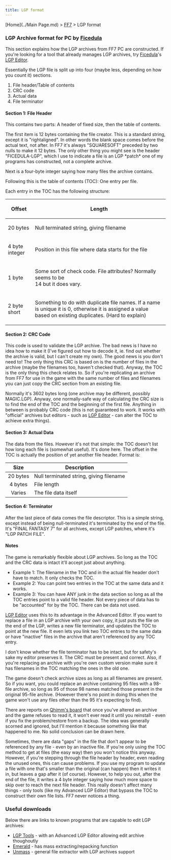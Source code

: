 ```yaml
---
title: LGP format
---
```


[Home](../Main Page.md) > [FF7](../FF7.md) > LGP format

### LGP Archive format for PC by [Ficedula](../User:Ficedula.md)

This section explains how the LGP archives from FF7 PC are constructed. If you're looking for a tool that already manages LGP archives, try [Ficedula](User:Ficedula "wikilink")'s [LGP Editor](http://sylphds.net/f2k3/index.html).

Essentially the LGP file is split up into four (maybe less, depending on how you count it) sections.

1.  File header/Table of contents
2.  CRC code
3.  Actual data
4.  File terminator

#### Section 1: File Header

This contains two parts: A header of fixed size, then the table of contents.

The first item is 12 bytes containing the file creator. This is a standard string, except it is "rightaligned". In other words the blank space comes before the actual text, not after. In FF7 it's always "SQUARESOFT" preceded by two nulls to make it 12 bytes. The only other thing you might see is the header "FICEDULA-LGP", which I use to indicate a file is an LGP \*patch\* one of my programs has constructed, not a complete archive.

Next is a four-byte integer saying how many files the archive contains.

Following this is the table of contents (TOC): One entry per file.

Each entry in the TOC has the following structure:

<table><thead><tr class="header"><th><p>Offset</p></th><th><p>Length</p></th></tr></thead><tbody><tr class="odd"><td><p>20 bytes</p></td><td><p>Null terminated string, giving filename</p></td></tr><tr class="even"><td><p>4 byte integer</p></td><td><p>Position in this file where data starts for the file</p></td></tr><tr class="odd"><td><p>1 byte</p></td><td><p>Some sort of check code. File attributes? Normally seems to be<br />
14 but it does vary.</p></td></tr><tr class="even"><td><p>2 byte short</p></td><td><p>Something to do with duplicate file names. If a name is unique it is 0, otherwise it is assigned a value based on existing duplicates. (Hard to explain)</p></td></tr></tbody></table>

#### Section 2: CRC Code

This code is used to validate the LGP archive. The bad news is I have no idea how to make it (I've figured out how to decode it, ie. find out whether the archive is valid, but I can't create my own). The good news is you don't need to! The only thing this CRC is based on is the number of files in the archive (maybe the filenames too, haven't checked that). Anyway, the TOC is the only thing this check relates to. So if you're replicating an archive from FF7 for use in the game with the same number of files and filenames you can just copy the CRC section from an existing file.

Normally it's 3602 bytes long (one archive may be different, possibly MAGIC.LGP). Anyway, one normally-safe way of calculating the CRC size is to find the end of the TOC and the beginning of the first file. Anything in between is probably CRC code (this is not guaranteed to work. It works with "official" archives but editors - such as [LGP Editor](http://www.ficedula.com/) - can alter the TOC to achieve extra things).

#### Section 3: Actual Data

The data from the files. However it's not that simple: the TOC doesn't list how long each file is (somewhat useful). It's done here. The offset in the TOC is actually the position of yet another file header. Format is:

|   Size   | Description                             |
|:--------:|-----------------------------------------|
| 20 bytes | Null terminated string, giving filename |
| 4 bytes  | File length                             |
|  Varies  | The file data itself                    |

#### Section 4: Terminator

After the last piece of data comes the file descriptor. This is a simple string, except instead of being null-terminated it's terminated by the end of the file. It's "FINAL FANTASY 7" for all archives, except LGP patches, where it's "LGP PATCH FILE".

#### Notes

The game is remarkably flexible about LGP archives. So long as the TOC and the CRC data is intact it'll accept just about anything.

-   Example 1: The filename in the TOC and in the actual file header don't have to match. It only checks the TOC.
-   Example 2: You can point two entries in the TOC at the same data and it works.
-   Example 3: You can have ANY junk in the data section so long as all the TOC entries point to a valid file header. Not every piece of data has to be "accounted" for by the TOC. There can be data not used.

[LGP Editor](http://www.ficedula.com/) uses this to its advantage in the Advanced Editor. If you want to replace a file in an LGP archive with your own copy, it just puts the file on the end of the LGP, writes a new file terminator, and updates the TOC to point at the new file. It even lets you link two TOC entries to the same data or have "inactive" files in the archive that aren't referenced by any TOC entry.

I don't know whether the file terminator has to be intact, but for safety's sake my editor preserves it. The CRC must be present and correct. Also, if you're replacing an archive with you're own custom version make sure it has filenames in the TOC matching the ones in the old one.

The game doesn't check archive sizes as long as all filenames are present. So if you want, you could replace an archive containing 95 files with a 98-file archive, so long as 95 of those 98 names matched those present in the original 95-file archive. (However there's no point in doing this when the game won't use any files other than the 95 it's expecting to find).

There are reports on [Qhimm's board](http://forums.qhimm.com/) that once you've altered an archive and the game refuses to read it, it won't ever read it until you reinstall - even if you fix the problem/restore from a backup. The idea was generally scorned and ignored, but I'll mention it because something like that happened to me. No solid conclusion can be drawn here.

Sometimes, there are data "gaps" in the file that don't appear to be referenced by any file - even by an inactive file. If you're only using the TOC method to get at files (the easy way) then you won't notice this anyway. However, if you're stepping through the file header by header, even reading the unused ones, this can cause problems. If you use my program to update a file with one that's smaller than the original (can happen) then it writes it in, but leaves a gap after it (of course). However, to help you out, after the end of the file, it writes a 4 byte integer saying how much more space to skip over to reach the next file header. This really doesn't affect many things - only tools (like my Advanced LGP Editor) that bypass the TOC to construct their own file lists. FF7 never notices a thing.

### Useful downloads

Below there are links to known programs that are capable to edit LGP archives:

-   [LGP Tools](http://www.sylphds.net/f2k3/programs/lgptools/lgptools160.zip) - with an Advanced LGP Editor allowing edit archive thoughoutly
-   [Emerald](http://elentor.com/Projetos/FF7-Tools/Extracting/Emerald.zip) - has mass extracting/repacking function
-   [Unmass](http://mirex.mypage.sk/index.php?selected=1#Unmass) - general file extractor with LGP archives support
